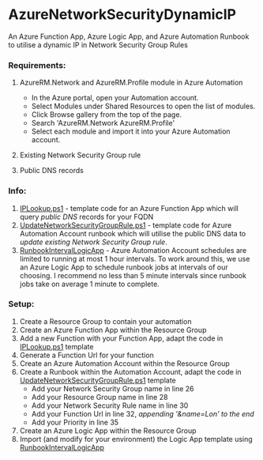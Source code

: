 # AzureNetworkSecurityDynamicIP
An Azure Function App, Azure Logic App, and Azure Automation Runbook to utilise a dynamic IP in Network Security Group Rules

### Requirements:
1. AzureRM.Network and AzureRM.Profile module in Azure Automation
   - In the Azure portal, open your Automation account.
   - Select Modules under Shared Resources to open the list of modules.
   - Click Browse gallery from the top of the page.
   - Search 'AzureRM.Network AzureRM.Profile'
   - Select each module and import it into your Azure Automation account.
   
2. Existing Network Security Group rule
  
3. Public DNS records

### Info:
1. [IPLookup.ps1](IPLookup.ps1) - template code for an Azure Function App which will query *public DNS* records for your FQDN
2. [UpdateNetworkSecurityGroupRule.ps1](UpdateNetworkSecurityGroupRule.ps1) - template code for Azure Automation Account runbook which will utilise the public DNS data to *update existing Network Security Group rule*.
3. [RunbookIntervalLogicApp](RunbookIntervalLogicApp) - Azure Automation Account schedules are limited to running at most 1 hour intervals. To work around this, we use an Azure Logic App to schedule runbook jobs at intervals of our choosing. I recommend no less than 5 minute intervals since runbook jobs take on average 1 minute to complete.

### Setup:
1. Create a Resource Group to contain your automation
2. Create an Azure Function App within the Resource Group
3. Add a new Function with your Function App, adapt the code in [IPLookup.ps1](IPLookup.ps1) template
4. Generate a Function Url for your function
5. Create an Azure Automation Account within the Resource Group
6. Create a Runbook within the Automation Account, adapt the code in [UpdateNetworkSecurityGroupRule.ps1](UpdateNetworkSecurityGroupRule.ps1) template
   - Add your Network Security Group name in line 26
   - Add your Resource Group name in line 28
   - Add your Network Security Rule name in line 30
   - Add your Function Url in line 32, *appending '&name=Lon' to the end*
   - Add your Priority in line 35
7. Create an Azure Logic App within the Resource Group
8. Import (and modify for your environment) the Logic App template using [RunbookIntervalLogicApp](RunbookIntervalLogicApp)
